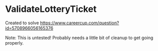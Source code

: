 # ValidateLotteryTicket
Created to solve https://www.careercup.com/question?id=5708966056165376

Note: This is untested! Probably needs a little bit of cleanup to get going properly.
